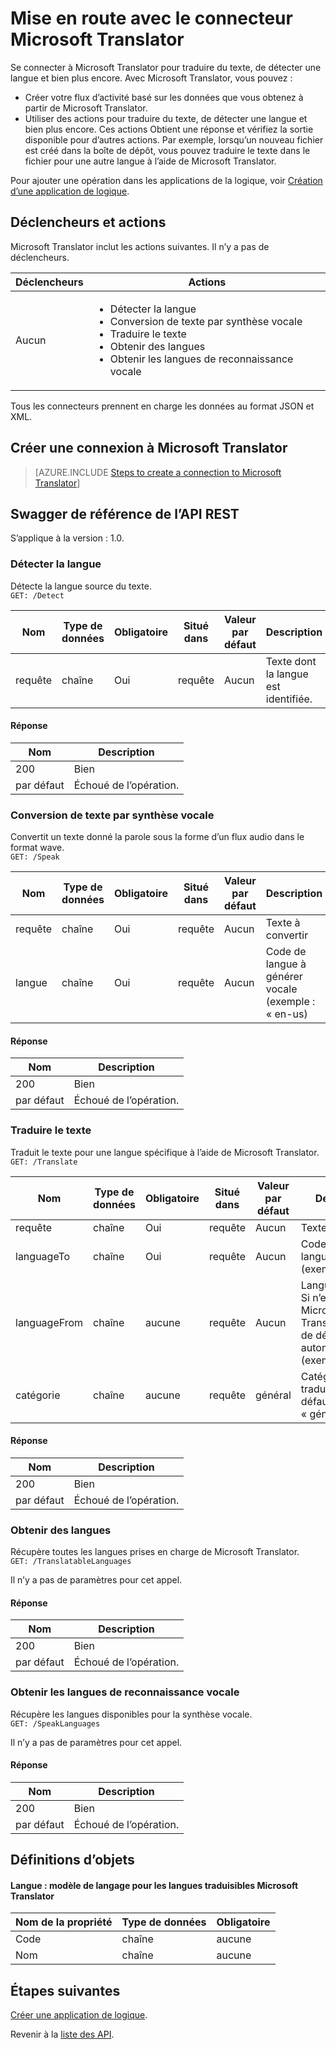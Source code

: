 <properties
    pageTitle="Ajouter Microsoft Translator dans les applications de logique | Microsoft Azure"
    description="Vue d’ensemble du connecteur Microsoft Translator avec les paramètres de l’API REST"
    services=""
    suite=""
    documentationCenter="" 
    authors="MandiOhlinger"
    manager="erikre"
    editor=""
    tags="connectors"/>

<tags
   ms.service="multiple"
   ms.devlang="na"
   ms.topic="article"
   ms.tgt_pltfrm="na"
   ms.workload="na" 
   ms.date="08/18/2016"
   ms.author="mandia"/>

# <a name="get-started-with-the-microsoft-translator-connector"></a>Mise en route avec le connecteur Microsoft Translator
Se connecter à Microsoft Translator pour traduire du texte, de détecter une langue et bien plus encore. Avec Microsoft Translator, vous pouvez : 

- Créer votre flux d’activité basé sur les données que vous obtenez à partir de Microsoft Translator. 
- Utiliser des actions pour traduire du texte, de détecter une langue et bien plus encore. Ces actions Obtient une réponse et vérifiez la sortie disponible pour d’autres actions. Par exemple, lorsqu’un nouveau fichier est créé dans la boîte de dépôt, vous pouvez traduire le texte dans le fichier pour une autre langue à l’aide de Microsoft Translator.

Pour ajouter une opération dans les applications de la logique, voir [Création d’une application de logique](../app-service-logic/app-service-logic-create-a-logic-app.md).

## <a name="triggers-and-actions"></a>Déclencheurs et actions
Microsoft Translator inclut les actions suivantes. Il n’y a pas de déclencheurs.

Déclencheurs | Actions
--- | ---
Aucun | <ul><li>Détecter la langue</li><li>Conversion de texte par synthèse vocale</li><li>Traduire le texte</li><li>Obtenir des langues</li><li>Obtenir les langues de reconnaissance vocale</li></ul>

Tous les connecteurs prennent en charge les données au format JSON et XML.


## <a name="create-a-connection-to-microsoft-translator"></a>Créer une connexion à Microsoft Translator

>[AZURE.INCLUDE [Steps to create a connection to Microsoft Translator](../../includes/connectors-create-api-microsofttranslator.md)]


## <a name="swagger-rest-api-reference"></a>Swagger de référence de l’API REST
S’applique à la version : 1.0.

### <a name="detect-language"></a>Détecter la langue    
Détecte la langue source du texte.  
```GET: /Detect```

| Nom| Type de données|Obligatoire|Situé dans|Valeur par défaut|Description|
| ---|---|---|---|---|---|
|requête|chaîne|Oui|requête|Aucun |Texte dont la langue est identifiée.|

#### <a name="response"></a>Réponse
|Nom|Description|
|---|---|
|200|Bien|
|par défaut|Échoué de l’opération.|


### <a name="text-to-speech"></a>Conversion de texte par synthèse vocale    
Convertit un texte donné la parole sous la forme d’un flux audio dans le format wave.  
```GET: /Speak```

| Nom| Type de données|Obligatoire|Situé dans|Valeur par défaut|Description|
| ---|---|---|---|---|---|
|requête|chaîne|Oui|requête|Aucun |Texte à convertir|
|langue|chaîne|Oui|requête|Aucun |Code de langue à générer vocale (exemple : « en-us)|

#### <a name="response"></a>Réponse
|Nom|Description|
|---|---|
|200|Bien|
|par défaut|Échoué de l’opération.|


### <a name="translate-text"></a>Traduire le texte    
Traduit le texte pour une langue spécifique à l’aide de Microsoft Translator.  
```GET: /Translate```

| Nom| Type de données|Obligatoire|Situé dans|Valeur par défaut|Description|
| ---|---|---|---|---|---|
|requête|chaîne|Oui|requête|Aucun |Texte à traduire|
|languageTo|chaîne|Oui|requête| Aucun|Code de la langue cible (exemple : 'fr')|
|languageFrom|chaîne|aucune|requête|Aucun |Langue source ; Si n’est fourni, Microsoft Translator essaie de détecter automatiquement. (exemple : fr)|
|catégorie|chaîne|aucune|requête|général |Catégorie de traduction (par défaut : « général »)|

#### <a name="response"></a>Réponse
|Nom|Description|
|---|---|
|200|Bien|
|par défaut|Échoué de l’opération.|


### <a name="get-languages"></a>Obtenir des langues    
Récupère toutes les langues prises en charge de Microsoft Translator.  
```GET: /TranslatableLanguages```

Il n’y a pas de paramètres pour cet appel. 

#### <a name="response"></a>Réponse
|Nom|Description|
|---|---|
|200|Bien|
|par défaut|Échoué de l’opération.|


### <a name="get-speech-languages"></a>Obtenir les langues de reconnaissance vocale    
Récupère les langues disponibles pour la synthèse vocale.  
```GET: /SpeakLanguages``` 

Il n’y a pas de paramètres pour cet appel.

#### <a name="response"></a>Réponse
|Nom|Description|
|---|---|
|200|Bien|
|par défaut|Échoué de l’opération.|

## <a name="object-definitions"></a>Définitions d’objets

#### <a name="language-language-model-for-microsoft-translator-translatable-languages"></a>Langue : modèle de langage pour les langues traduisibles Microsoft Translator

|Nom de la propriété | Type de données | Obligatoire|
|---|---|---|
|Code|chaîne|aucune|
|Nom|chaîne|aucune|


## <a name="next-steps"></a>Étapes suivantes

[Créer une application de logique](../app-service-logic/app-service-logic-create-a-logic-app.md).

Revenir à la [liste des API](apis-list.md).


<!--References-->
[5]: https://datamarket.azure.com/developer/applications/
[6]: ./media/connectors-create-api-microsofttranslator/register-your-application.png
